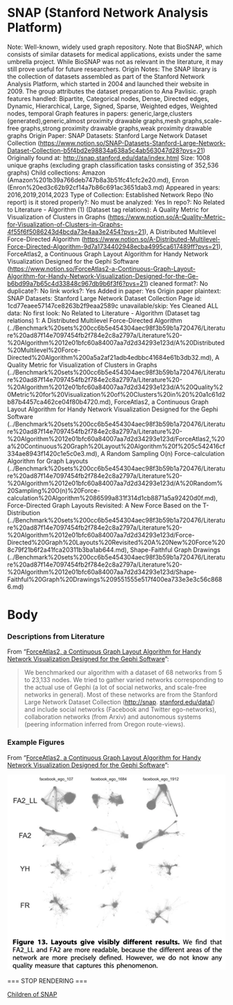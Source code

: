 # SNAP (Stanford Network Analysis Platform)

Note: Well-known, widely used graph repository.
Note that BioSNAP, which consists of similar datasets for medical applications, exists under the same umbrella project. While BioSNAP was not as relevant in the literature, it may still prove useful for future researchers.
Origin Notes: The SNAP library is the collection of datasets assembled as part of the Stanford Network Analysis Platform, which started in 2004 and launched their website in 2009. The group attributes the dataset preparation to Ana Pavlisic. 
graph features handled: Bipartite, Categorical nodes, Dense, Directed edges, Dynamic, Hierarchical, Large, Signed, Sparse, Weighted edges, Weighted nodes, temporal
Graph features in papers: generic,large,clusters (generated),generic,almost proximity drawable graphs,mesh graphs,scale-free graphs,strong proximity drawable graphs,weak proximity drawable graphs
Origin Paper: SNAP Datasets: Stanford Large Network Dataset Collection (https://www.notion.so/SNAP-Datasets-Stanford-Large-Network-Dataset-Collection-b5f4bd2e98834a638a5c4ab563047d28?pvs=21)
Originally found at: http://snap.stanford.edu/data/index.html
Size: 1008 unique graphs (excluding graph classification tasks consisting of 352,536 graphs)
Child collections: Amazon (Amazon%201b39a766deb747b8a3b51fc41cfc2e20.md), Enron (Enron%20ed3c62b92cf14a7b86c691ac3651dab3.md)
Appeared in years: 2016,2019,2014,2023
Type of Collection: Established Network Repo (No report)
is it stored properly?: No
must be analyzed: Yes
In repo?: No
Related to Literature - Algorithm (1) (Dataset tag relations): A Quality Metric for Visualization of Clusters in Graphs (https://www.notion.so/A-Quality-Metric-for-Visualization-of-Clusters-in-Graphs-4f55f6f5086243d4bcda73e4aa3e2454?pvs=21), A Distributed Multilevel Force-Directed Algorithm (https://www.notion.so/A-Distributed-Multilevel-Force-Directed-Algorithm-9d7a1734402948ecba4995ca617489ff?pvs=21), ForceAtlas2, a Continuous Graph Layout Algorithm for Handy Network Visualization Designed for the Gephi Software (https://www.notion.so/ForceAtlas2-a-Continuous-Graph-Layout-Algorithm-for-Handy-Network-Visualization-Designed-for-the-Ge-b6bd99a7b65c4d33848c967db9b6f3f6?pvs=21)
cleaned format?: No
duplicate?: No
link works?: Yes
Added in paper: Yes
Origin paper plaintext: SNAP Datasets: Stanford Large Network Dataset Collection
Page id: 1cd77eaee57147ce8263b2f9eaa2589c
unavailable/skip: Yes
Cleaned ALL data: No
first look: No
Related to Literature - Algorithm (Dataset tag relations) 1: A Distributed Multilevel Force-Directed Algorithm (../Benchmark%20sets%200cc6b5e454304aec98f3b59b1a720476/Literature%20ad87f14e7097454fb2f784e2c8a2797a/Literature%20-%20Algorithm%2012e01bfc60a84007aa7d2d34293e123d/A%20Distributed%20Multilevel%20Force-Directed%20Algorithm%200a5a2af21adb4edbbc41684e61b3db32.md), A Quality Metric for Visualization of Clusters in Graphs (../Benchmark%20sets%200cc6b5e454304aec98f3b59b1a720476/Literature%20ad87f14e7097454fb2f784e2c8a2797a/Literature%20-%20Algorithm%2012e01bfc60a84007aa7d2d34293e123d/A%20Quality%20Metric%20for%20Visualization%20of%20Clusters%20in%20%20a1c61d2b87b4457ca462ce04f80b4720.md), ForceAtlas2, a Continuous Graph Layout Algorithm for Handy Network Visualization Designed for the Gephi Software (../Benchmark%20sets%200cc6b5e454304aec98f3b59b1a720476/Literature%20ad87f14e7097454fb2f784e2c8a2797a/Literature%20-%20Algorithm%2012e01bfc60a84007aa7d2d34293e123d/ForceAtlas2,%20a%20Continuous%20Graph%20Layout%20Algorithm%20f%205c542416cf334ae8943f1420c1e5c0e3.md), A Random Sampling O(n) Force-calculation Algorithm for Graph Layouts (../Benchmark%20sets%200cc6b5e454304aec98f3b59b1a720476/Literature%20ad87f14e7097454fb2f784e2c8a2797a/Literature%20-%20Algorithm%2012e01bfc60a84007aa7d2d34293e123d/A%20Random%20Sampling%20O(n)%20Force-calculation%20Algorithm%2086599a831f314d1cb8871a5a92420d0f.md), Force-Directed Graph Layouts Revisited: A New Force Based on the T-Distribution (../Benchmark%20sets%200cc6b5e454304aec98f3b59b1a720476/Literature%20ad87f14e7097454fb2f784e2c8a2797a/Literature%20-%20Algorithm%2012e01bfc60a84007aa7d2d34293e123d/Force-Directed%20Graph%20Layouts%20Revisited%20A%20New%20Force%208c79f21b6f2a41fca20311b3ba1ab644.md), Shape-Faithful Graph Drawings (../Benchmark%20sets%200cc6b5e454304aec98f3b59b1a720476/Literature%20ad87f14e7097454fb2f784e2c8a2797a/Literature%20-%20Algorithm%2012e01bfc60a84007aa7d2d34293e123d/Shape-Faithful%20Graph%20Drawings%209551555e517f400ea733e3e3c56c8686.md)

# Body

### Descriptions from Literature

From “[ForceAtlas2, a Continuous Graph Layout Algorithm for Handy Network Visualization Designed for the Gephi Software](https://doi.org/10.1371/journal.pone.0098679)”:

> We benchmarked our algorithm with a dataset of 68 networks from 5 to 23,133 nodes. We tried to gather varied networks corresponding to the actual use of Gephi (a lot of social networks, and scale-free networks in general). Most of these networks are from the Stanford Large Network Dataset Collection ([http://snap](http://snap/). [stanford.edu/data/](http://stanford.edu/data/)) and include social networks (Facebook and Twitter ego-networks), collaboration networks (from Arxiv) and autonomous systems (peering information inferred from Oregon route-views).
> 

### Example Figures

From “[ForceAtlas2, a Continuous Graph Layout Algorithm for Handy Network Visualization Designed for the Gephi Software](https://doi.org/10.1371/journal.pone.0098679)”:

![Screen Shot 2023-08-02 at 11.20.12 AM.png](SNAP%20(Stanford%20Network%20Analysis%20Platform)%201cd77eaee57147ce8263b2f9eaa2589c/Screen_Shot_2023-08-02_at_11.20.12_AM.png)

=== STOP RENDERING ===

[Children of SNAP](SNAP%20(Stanford%20Network%20Analysis%20Platform)%201cd77eaee57147ce8263b2f9eaa2589c/Children%20of%20SNAP%203e818a7183654308b6df67c82c1be9fa.csv)